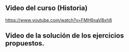 ## Video del curso (Historia)

https://www.youtube.com/watch?v=FMH9xaVBxh8

## Video de la solución de los ejercicios propuestos.


